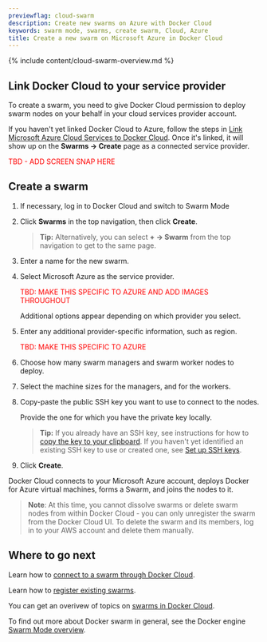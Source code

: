 ```yaml
---
previewflag: cloud-swarm
description: Create new swarms on Azure with Docker Cloud
keywords: swarm mode, swarms, create swarm, Cloud, Azure
title: Create a new swarm on Microsoft Azure in Docker Cloud
---
```


{% include content/cloud-swarm-overview.md %}

## Link Docker Cloud to your service provider

To create a swarm, you need to give Docker Cloud permission to deploy swarm
nodes on your behalf in your cloud services provider account.

If you haven't yet linked Docker Cloud to Azure, follow the steps in [Link Microsoft Azure Cloud Services to Docker Cloud](link-azure-swarm/). Once it's
linked, it will show up on the **Swarms -> Create** page as a connected service
provider.

<font style="color:red;">TBD - ADD SCREEN SNAP HERE</font>

## Create a swarm

1. If necessary, log in to Docker Cloud and switch to Swarm Mode

2. Click **Swarms** in the top navigation, then click **Create**.

    >**Tip:** Alternatively, you can select **+ -> Swarm** from the top navigation to get to the same page.

3. Enter a name for the new swarm.

4. Select Microsoft Azure as the service provider.

    <font style="color:red;">TBD: MAKE THIS SPECIFIC TO AZURE AND ADD IMAGES THROUGHOUT</font>

    Additional options appear depending on which provider you select.

5. Enter any additional provider-specific information, such as region.

    <font style="color:red;">TBD: MAKE THIS SPECIFIC TO AZURE</font>

6. Choose how many swarm managers and swarm worker nodes to deploy.

7. Select the machine sizes for the managers, and for the workers.

8. Copy-paste the public SSH key you want to use to connect to the nodes.

    Provide the one for which you have the private key locally.

    >**Tip:** If you already have an SSH key, see instructions for how to [copy the key to your clipboard](ssh-key-setup.md#copy-your-public-key-for-use-with-docker-cloud). If you haven't yet identified an existing SSH key to use or created one, see [Set up SSH keys](ssh-key-setup.md).

9. Click **Create**.

Docker Cloud connects to your Microsoft Azure account, deploys Docker for Azure virtual machines, forms a Swarm, and joins the nodes to it.

> **Note**: At this time, you cannot dissolve swarms or delete swarm nodes from within Docker Cloud - you can only unregister the swarm from the Docker Cloud UI. To delete the swarm and its members, log in to your AWS account and delete them manually.

## Where to go next

Learn how to [connect to a swarm through Docker Cloud](connect-to-swarm.md).

Learn how to [register existing swarms](register-swarms.md).

You can get an overivew of topics on [swarms in Docker Cloud](index.md).

To find out more about Docker swarm in general, see the Docker engine
[Swarm Mode overview](/engine/swarm/).
